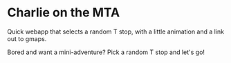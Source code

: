 # Charlie on the MTA

Quick webapp that selects a random T stop, with a little animation and a link out to gmaps. 

Bored and want a mini-adventure? Pick a random T stop and let's go!
